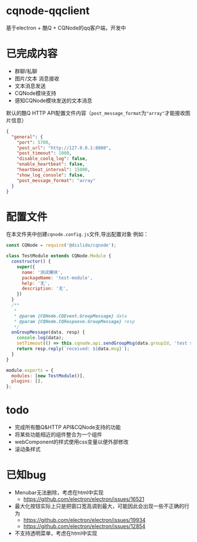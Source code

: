 # cqnode-qqclient
基于electron + 酷Q + CQNode的qq客户端，开发中

# 已完成内容
- 群聊/私聊
- 图片/文本 消息接收
- 文本消息发送
- CQNode模块支持
- 感知CQNode模块发送的文本消息

默认的酷Q HTTP API配置文件内容（`post_message_format`为`"array"`才能接收图片信息）
```json
{
  "general": {
    "port": 5700,
    "post_url": "http://127.0.0.1:8080",
    "post_timeout": 1000,
    "disable_coolq_log": false,
    "enable_heartbeat": false,
    "heartbeat_interval": 15000,
    "show_log_console": false,
    "post_message_format": "array"
  }
}
```

# 配置文件
在本文件夹中创建`cqnode.config.js`文件,导出配置对象 例如：
```javascript
const CQNode = require('@dislido/cqnode');

class TestModule extends CQNode.Module {
  constructor() {
    super({
      name: '测试模块',
      packageName: 'test-module',
      help: '无',
      description: '无',
    })
  }
  /**
   * 
   * @param {CQNode.CQEvent.GroupMessage} data 
   * @param {CQNode.CQResponse.GroupMessage} resp 
   */
  onGroupMessage(data, resp) {
    console.log(data);
    setTimeout(() => this.cqnode.api.sendGroupMsg(data.groupId, 'test send'), 3000);
    return resp.reply(`received: ${data.msg}`);
  }
}

module.exports = {
  modules: [new TestModule()],
  plugins: [],
};

```

# todo
- 完成所有酷Q&HTTP API&CQNode支持的功能  
- 将某些功能相近的组件整合为一个组件  
- webComponent的样式使用css变量以便外部修改
- 滚动条样式

# 已知bug
- Menubar无法删除，考虑在html中实现
  - https://github.com/electron/electron/issues/16521
- 最大化按钮实际上只是把窗口宽高调到最大，可能因此会出现一些不正确的行为
  - https://github.com/electron/electron/issues/19934
  - https://github.com/electron/electron/issues/12854
- 不支持透明菜单，考虑在html中实现
